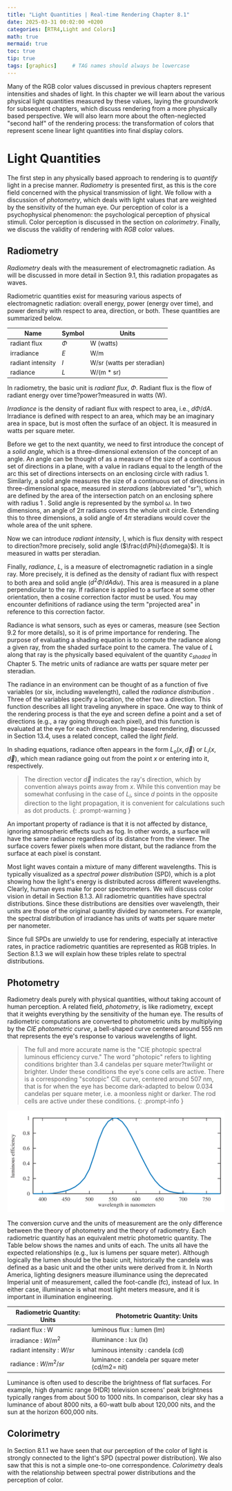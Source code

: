 ```yaml
---
title: "Light Quantities | Real-time Rendering Chapter 8.1"
date: 2025-03-31 00:02:00 +0200
categories: [RTR4,Light and Colors]
math: true
mermaid: true
toc: true
tip: true
tags: [graphics]     # TAG names should always be lowercase
---
```

Many of the RGB color values discussed in previous chapters represent intensities and shades of light. In this chapter we will learn about the various physical light quantities measured by these values, laying the groundwork for subsequent chapters, which discuss rendering from a more physically based perspective. We will also learn more about the often-neglected "second half" of the rendering process: the transformation of colors that represent scene linear light quantities into final display colors.

# Light Quantities
The first step in any physically based approach to rendering is to *quantify* light in a precise manner. *Radiometry* is presented first, as this is the core field concerned with the physical transmission of light. We follow with a discussion of *photometry*, which deals with light values that are weighted by the sensitivity of the human eye. Our perception of color is a psychophysical phenomenon: the psychological perception of physical stimuli. Color perception is discussed in the section on *colorimetry*. Finally, we discuss the validity of rendering with *RGB* color values.

## Radiometry
*Radiometry* deals with the measurement of electromagnetic radiation. As will be discussed in more detail in Section 9.1, this radiation propagates as waves.

Radiometric quantities exist for measuring various aspects of electromagnetic radiation: overall energy, power (energy over time), and power density with respect to area, direction, or both. These quantities are summarized below.

| Name | Symbol | Units | 
| --- | --- | --- |
| radiant flux | $\Phi$ | W (watts) |
| irradiance | $E$ | W/m |
| radiant intensity | $I$ | W/sr (watts per steradian) |
| radiance | $L$ | W/(m * sr) |

In radiometry, the basic unit is *radiant flux*, $\Phi$. Radiant flux is the flow of radiant energy over time?power?measured in watts (W).

*Irradiance* is the density of radiant flux with respect to area, i.e., $d\Phi/dA$. Irradiance is defined with respect to an area, which may be an imaginary area in space, but is most often the surface of an object. It is measured in watts per square meter.

Before we get to the next quantity, we need to first introduce the concept of a *solid angle*, which is a three-dimensional extension of the concept of an angle. An angle can be thought of as a measure of the size of a continuous set of directions in a plane, with a value in radians equal to the length of the arc this set of directions intersects on an enclosing circle with radius 1. Similarly, a solid angle measures the size of a continuous set of directions in three-dimensional space, measured in *steradians* (abbreviated "sr"), which are defined by the area of the intersection patch on an enclosing sphere with radius 1 . Solid angle is represented by the symbol $\omega$. In two dimensions, an angle of $2\pi$ radians covers the whole unit circle. Extending this to three dimensions, a solid angle of $4\pi$ steradians would cover the whole area of the unit sphere.

Now we can introduce *radiant intensity*, I, which is flux density with respect to direction?more precisely, solid angle ($\frac{d\Phi}{d\omega}$). It is measured in watts per steradian.

Finally, *radiance*, $L$, is a measure of electromagnetic radiation in a single ray. More precisely, it is defined as the density of radiant flux with respect to both area and solid angle ($d^2\Phi/dAd\omega$). This area is measured in a plane perpendicular to the ray. If radiance is applied to a surface at some other orientation, then a cosine correction factor must be used. You may encounter definitions of radiance using the term "projected area" in reference to this correction factor.

Radiance is what sensors, such as eyes or cameras, measure (see Section 9.2 for more details), so it is of prime importance for rendering. The purpose of evaluating a shading equation is to compute the radiance along a given ray, from the shaded surface point to the camera. The value of $L$ along that ray is the physically based equivalent of the quantity $c_{shaded}$ in Chapter 5. The metric units of radiance are watts per square meter per steradian.

The radiance in an environment can be thought of as a function of five variables (or six, including wavelength), called the *radiance distribution* . Three of the variables specify a location, the other two a direction. This function describes all light traveling anywhere in space. One way to think of the rendering process is that the eye and screen define a point and a set of directions (e.g., a ray going through each pixel), and this function is evaluated at the eye for each direction. Image-based rendering, discussed in Section 13.4, uses a related concept, called the *light field*.

In shading equations, radiance often appears in the form $L_o(x, \vec{d})$ or $L_i(x, \vec{d})$, which mean radiance going out from the point $x$ or entering into it, respectively. 

> The direction vector $\vec{d}$ indicates the ray's direction, which by convention always points away from $x$. While this convention may be somewhat confusing in the case of $L_i$, since $d$ points in the opposite direction to the light propagation, it is convenient for calculations such as dot products.
{: .prompt-warning }

An important property of radiance is that it is not affected by distance, ignoring atmospheric effects such as fog. In other words, a surface will have the same radiance regardless of its distance from the viewer. The surface covers fewer pixels when more distant, but the radiance from the surface at each pixel is constant.

Most light waves contain a mixture of many different wavelengths. This is typically visualized as a *spectral power distribution* (SPD), which is a plot showing how the light's energy is distributed across different wavelengths. Clearly, human eyes make for poor spectrometers. We will discuss color vision in detail in Section 8.1.3. All radiometric quantities have spectral distributions. Since these distributions are densities over wavelength, their units are those of the original quantity divided by nanometers. For example, the spectral distribution of irradiance has units of watts per square meter per nanometer.

Since full SPDs are unwieldy to use for rendering, especially at interactive rates, in practice radiometric quantities are represented as RGB triples. In Section 8.1.3 we will explain how these triples relate to spectral distributions.

## Photometry

Radiometry deals purely with physical quantities, without taking account of human perception. A related field, *photometry*, is like radiometry, except that it weights everything by the sensitivity of the human eye. The results of radiometric computations are converted to photometric units by multiplying by the *CIE photometric curve*, a bell-shaped curve centered around 555 nm that represents the eye's response to various wavelengths of light.

> The full and more accurate name is the "CIE photopic spectral luminous efficiency curve." The word "photopic" refers to lighting conditions brighter than 3.4 candelas per square meter?twilight or brighter. Under these conditions the eye's cone cells are active. There is a corresponding "scotopic" CIE curve, centered around 507 nm, that is for when the eye has become dark-adapted to below 0.034 candelas per square meter, i.e. a moonless night or darker. The rod cells are active under these conditions.
{: .prompt-info }

![fig8.4](/images/fig8.4.png)

The conversion curve and the units of measurement are the only difference between the theory of photometry and the theory of radiometry. Each radiometric quantity has an equivalent metric photometric quantity. The Table below shows the names and units of each. The units all have the expected relationships (e.g., lux is lumens per square meter). Although logically the lumen should be the basic unit, historically the candela was defined as a basic unit and the other units were derived from it. In North America, lighting designers measure illuminance using the deprecated Imperial unit of measurement, called the foot-candle (fc), instead of lux. In either case, illuminance is what most light meters measure, and it is important in illumination engineering.

| Radiometric Quantity: Units | Photometric Quantity: Units |
| --- | --- |
| radiant flux : W | luminous flux : lumen (lm) |
| irradiance : $W/m^2$ | illuminance : lux (lx) |
| radiant intensity : $W/sr$ | luminous intensity : candela (cd) |
| radiance : $W/m^2/sr$ | luminance : candela per square meter (cd/m2= nit) |

Luminance is often used to describe the brightness of flat surfaces. For example, high dynamic range (HDR) television screens' peak brightness typically ranges from about 500 to 1000 nits. In comparison, clear sky has a luminance of about 8000 nits, a 60-watt bulb about 120,000 nits, and the sun at the horizon 600,000 nits.

## Colorimetry

In Section 8.1.1 we have seen that our perception of the color of light is strongly connected to the light's SPD (spectral power distribution). We also saw that this is not a simple one-to-one correspondence. *Colorimetry* deals with the relationship between spectral power distributions and the perception of color.


<!--
regex:\[\d+(?:,\s*\d+)*\]
## Lists

### Ordered list

1. Firstly
2. Secondly
3. Thirdly

### Unordered list

- Chapter
  + Section
    * Paragraph

### ToDo list

- [ ] Job
  + [x] Step 1
  + [x] Step 2
  + [ ] Step 3

### Description list

Sun
: the star around which the earth orbits

Moon
: the natural satellite of the earth, visible by reflected light from the sun

## Block Quote

> This line shows the _block quote_.

## Prompts

> An example showing the `tip` type prompt.
{: .prompt-tip }

> An example showing the `info` type prompt.
{: .prompt-info }

> An example showing the `warning` type prompt.
{: .prompt-warning }

> An example showing the `danger` type prompt.
{: .prompt-danger }

## Footnote

Click the hook will locate the footnote[^footnote], and here is another footnote[^fn-nth-2].

## Inline code

This is an example of `Inline Code`.

## Filepath

Here is the `/path/to/the/file.extend`{: .filepath}.

### Dark/Light mode & Shadow

The image below will toggle dark/light mode based on theme preference, notice it has shadows.

![light mode only](/posts/20190808/devtools-light.png){: .light .w-75 .shadow .rounded-10 w='1212' h='668' }
![dark mode only](/posts/20190808/devtools-dark.png){: .dark .w-75 .shadow .rounded-10 w='1212' h='668' }


## Reverse Footnote

[^footnote]: The footnote source
[^fn-nth-2]: The 2nd footnote source
-->
